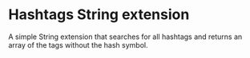 # Hashtags String extension

A simple String extension that searches for all hashtags and returns an array of the tags without the hash symbol. 
